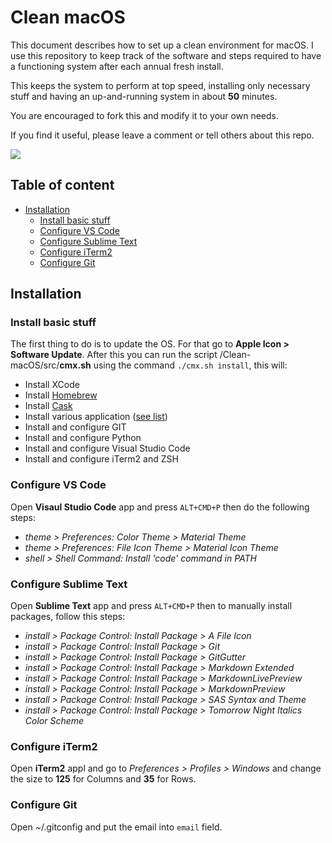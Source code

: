 # Clean macOS

This document describes how to set up a clean environment for macOS.
I use this repository to keep track of the software and steps required to have a functioning system after each annual fresh install.

This keeps the system to perform at top speed, installing only necessary stuff and having an up-and-running system in about __50__ minutes.

You are encouraged to fork this and modify it to your own needs.

If you find it useful, please leave a comment or tell others about this repo.

<img src="https://raw.githubusercontent.com/MarioCatuogno/Clean-MacOS-X/master/img/scrn_mydesktop.png" align="middle" />

## Table of content

* [Installation](#installation)
  * [Install basic stuff](#install-basic-stuff)
  * [Configure VS Code](#configure-vs-code)
  * [Configure Sublime Text](#configure-sublime-text)
  * [Configure iTerm2](#configure-iterm2)
  * [Configure Git](#configure-git)

## Installation

### Install basic stuff

The first thing to do is to update the OS. For that go to __Apple Icon > Software Update__.
After this you can run the script /Clean-macOS/src/__cmx.sh__ using the command `./cmx.sh install`, this will:

- Install XCode
- Install [Homebrew](https://brew.sh)
- Install [Cask](http://caskroom.io)
- Install various application ([see list](https://github.com/MarioCatuogno/Clean-macOS/blob/release/doc/apps_list.md))
- Install and configure GIT
- Install and configure Python
- Install and configure Visual Studio Code
- Install and configure iTerm2 and ZSH

### Configure VS Code

Open __Visaul Studio Code__ app and press `ALT+CMD+P` then do the following steps:

- _theme > Preferences: Color Theme > Material Theme_
- _theme > Preferences: File Icon Theme > Material Icon Theme_
- _shell > Shell Command: Install 'code' command in PATH_

### Configure Sublime Text

Open __Sublime Text__ app and press `ALT+CMD+P` then to manually install packages, follow this steps:

- _install > Package Control: Install Package > A File Icon_
- _install > Package Control: Install Package > Git_
- _install > Package Control: Install Package > GitGutter_
- _install > Package Control: Install Package > Markdown Extended_
- _install > Package Control: Install Package > MarkdownLivePreview_
- _install > Package Control: Install Package > MarkdownPreview_
- _install > Package Control: Install Package > SAS Syntax and Theme_
- _install > Package Control: Install Package > Tomorrow Night Italics Color Scheme_

### Configure iTerm2

Open __iTerm2__ appl and go to _Preferences > Profiles > Windows_ and change the size to __125__ for Columns and __35__ for Rows.

### Configure Git

Open ~/.gitconfig and put the email into `email` field.
